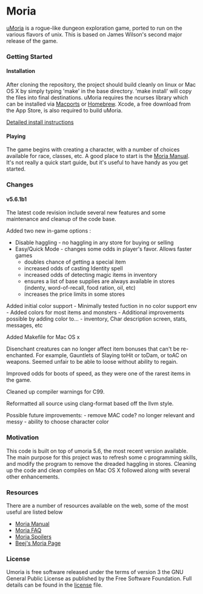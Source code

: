 Moria
=====

[uMoria](https://en.wikipedia.org/wiki/Moria_(video_game)) is a rogue-like dungeon exploration game, ported to run on the various flavors of unix. This
is based on James Wilson's second major release of the game.

### Getting Started

#### Installation

After cloning the repository, the project should build cleanly on linux or Mac OS X by simply typing 'make' in the base directory.  'make install' will copy the files into final destinations. uMoria requires the ncurses library which can be installed via [Macports](https://www.macports.org) or [Homebrew](http://brew.sh). Xcode, a free download from the App Store, is also required to build uMoria. 

[Detailed install instructions](INSTALL.md)

#### Playing

The game begins with creating a character, with a number of choices available for race, classes, etc. A good place to start is the 
[Moria Manual](doc/manual.html). It's not really a quick start guide, but it's useful to have handy as you get started.

### Changes

#### v5.6.1b1 
The latest code revision include several new features and some maintenance and cleanup of the code base.

Added two new in-game options
:
- Disable haggling - no haggling in any store for buying or selling
- Easy/Quick Mode - changes some odds in player's favor. Allows faster games
	- doubles chance of getting a special item 
	- increased odds of casting Identity spell
	- increased odds of detecting magic items in inventory
	- ensures a list of base supplies are always available in stores
		(indenty, word-of-recall, food ration, oil, etc)
	- increases the price limits in some stores

Added initial color support
	- Minimally tested fuction in no color support env
	- Added colors for most items and monsters
	- Additional improvements possible by adding color to...
		- inventory, Char description screen, stats, messages, etc

Added Makefile for Mac OS x

Disenchant creatures can no longer affect item bonuses that can't 
be re-enchanted. For example, Gauntlets of Slaying toHit or toDam, 
or toAC on weapons. Seemed unfair to be able to loose without ability
to regain.

Improved odds for boots of speed, as they were one of the rarest items in the game.

Cleaned up compiler warnings for C99.

Reformatted all source using clang-format based off the llvm style. 

Possible future improvements:
	- remove MAC code? no longer relevant and messy
	- ability to choose character color


### Motivation

This code is built on top of umoria 5.6, the most recent version available. The main purpose for this project was to refresh some c programming skills, and modify the program to remove the dreaded haggling in stores. Cleaning up the code and clean compiles on Mac OS X followed along with several other enhancements.


### Resources

There are a number of resources available on the web, some of the most useful are listed below
- [Moria Manual](doc/manual.html)
- [Moria FAQ](doc/FAQ.md)
- [Moria Spoilers](doc/spoilers.html)
- [Beej's Moria Page](https://beej.us/moria/)

### License

Umoria is free software released under the terms of version 3 the GNU General Public License as published by the Free Software Foundation. Full details can be found in the [license](files/COPYING) file.



